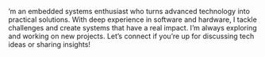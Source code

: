 ’m an embedded systems enthusiast who turns advanced technology into practical solutions. With deep experience in software and hardware, I tackle challenges and create systems that have a real impact. I’m always exploring and working on new projects. Let’s connect if you’re up for discussing tech ideas or sharing insights!
